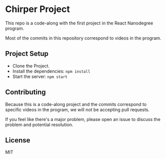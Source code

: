 # Chirper Project

This repo is a code-along with the first project in the React Nanodegree program.

Most of the commits in this repository correspond to videos in the program.

## Project Setup

- Clone the Project.
- Install the dependencies: `npm install`
- Start the server: `npm start`

## Contributing

Because this is a code-along project and the commits correspond to specific videos in the program, we will not be accepting pull requests.

If you feel like there's a major problem, please open an issue to discuss the problem and potential resolution.

## License

MIT
